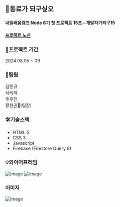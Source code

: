 ## 🤝동료가 되구싶오

#### 내일배움캠프 Node 6기 첫 프로젝트 15조 - 개발자가되구15
#### [프로젝트 노션](https://www.notion.so/teamsparta/15-746a3ae71d0541d4a5aa6de7285882df)


### 📆프로젝트 기간
2024.08.05 ~ 09


### 👥팀원
김민규<br>
서리하<br>
주우진<br>
황현권👑(팀장)<br>


### 🛠️기술스택
* HTML 5
* CSS 3
* Javascript
* Firebase (Firestore Query 9) 


### 💡와이어프레임
![image](https://github.com/user-attachments/assets/aa80df12-d5f6-4f7d-86bd-386abd577ec3)
![image](https://github.com/user-attachments/assets/87cd1fac-739f-40a7-b039-c05237630a57)

### 이미지
![image](https://github.com/user-attachments/assets/9bf5e4b4-3f2e-46de-a045-7314cf780fa2)
